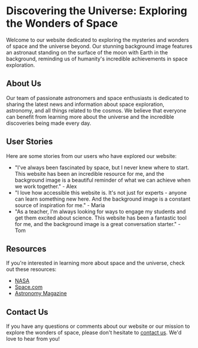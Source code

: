 <!--font:Cormorant Garamond-->

# Discovering the Universe: Exploring the Wonders of Space

Welcome to our website dedicated to exploring the mysteries and wonders of space and the universe beyond. Our stunning background image features an astronaut standing on the surface of the moon with Earth in the background, reminding us of humanity's incredible achievements in space exploration.

## About Us

Our team of passionate astronomers and space enthusiasts is dedicated to sharing the latest news and information about space exploration, astronomy, and all things related to the cosmos. We believe that everyone can benefit from learning more about the universe and the incredible discoveries being made every day.

## User Stories

Here are some stories from our users who have explored our website:

- "I've always been fascinated by space, but I never knew where to start. This website has been an incredible resource for me, and the background image is a beautiful reminder of what we can achieve when we work together." - Alex
- "I love how accessible this website is. It's not just for experts - anyone can learn something new here. And the background image is a constant source of inspiration for me." - Maria
- "As a teacher, I'm always looking for ways to engage my students and get them excited about science. This website has been a fantastic tool for me, and the background image is a great conversation starter." - Tom

## Resources

If you're interested in learning more about space and the universe, check out these resources:

- [NASA](#nasa)
- [Space.com](#spacecom)
- [Astronomy Magazine](#astronomymagazine)

## Contact Us

If you have any questions or comments about our website or our mission to explore the wonders of space, please don't hesitate to [contact us](#contact). We'd love to hear from you!

<!--

Write me content for website with wallpaper which alt text is:

"A photograph of an astronaut standing on the surface of the moon with Earth in the background."

The name/title of the page should not be 1:1 copy of the alt text but rather a real content of the website which is using this wallpaper.

- Use markdown format 
- Start with heading
- Heading should be short and concise
- The content should look like a real website 
- The website should not be about the wallpaper, wallpaper is just a related background
- Heading should be contain work "wallpaper" or "background"
- Include real sections like references, contact, user stories, etc. use things relevant to the page purpose.
- Feel free to use structure like headings, bullets, numbering, blockquotes, paragraphs, horizontal lines, etc.
- You can use formatting like bold or _italic_
- You can include UTF-8 emojis
- Links should be only #hash anchors (and you can refer to the document itself)
- Do not include images


---


# Space Odyssey Wallpaper

Welcome to our website dedicated to exploring the wonders of space and the universe beyond. Our Space Odyssey Wallpaper is the perfect background for anyone who loves to gaze up at the stars and dream of what lies beyond our planet.

## About Us

Our team of space enthusiasts is dedicated to bringing you the latest news and information about space exploration, astronomy, and all things related to the cosmos. Whether you're a seasoned stargazer or just starting out, we have something for everyone.

## User Stories

Here are some stories from our users who have used our Space Odyssey Wallpaper:

- "I love this wallpaper! It's so inspiring to see an astronaut standing on the moon with Earth in the background. It reminds me that anything is possible if we set our minds to it." - Sarah
- "I use this wallpaper on my computer at work, and it helps me stay focused and motivated throughout the day. Whenever I feel overwhelmed, I just look at the picture and remember that there's a whole universe out there waiting to be explored." - John
- "This wallpaper is the perfect backdrop for my virtual meetings. It makes me feel like I'm part of something bigger than myself, and it always sparks interesting conversations with my colleagues." - Emily

## References

If you're interested in learning more about space and the universe, check out these resources:

- [NASA](#nasa)
- [Space.com](#spacecom)
- [Astronomy Magazine](#astronomymagazine)

## Contact Us

If you have any questions or comments about our website or our Space Odyssey Wallpaper, please don't hesitate to [contact us](#contact). We'd love to hear from you!


---


Heading should not include word "wallpaper". The website should not be about the wallpaper itself, wallpaper is just a related background, rewrite whole content.


---


# Discovering the Universe: Exploring the Wonders of Space

Welcome to our website dedicated to exploring the mysteries and wonders of space and the universe beyond. Our stunning background image features an astronaut standing on the surface of the moon with Earth in the background, reminding us of humanity's incredible achievements in space exploration.

## About Us

Our team of passionate astronomers and space enthusiasts is dedicated to sharing the latest news and information about space exploration, astronomy, and all things related to the cosmos. We believe that everyone can benefit from learning more about the universe and the incredible discoveries being made every day.

## User Stories

Here are some stories from our users who have explored our website:

- "I've always been fascinated by space, but I never knew where to start. This website has been an incredible resource for me, and the background image is a beautiful reminder of what we can achieve when we work together." - Alex
- "I love how accessible this website is. It's not just for experts - anyone can learn something new here. And the background image is a constant source of inspiration for me." - Maria
- "As a teacher, I'm always looking for ways to engage my students and get them excited about science. This website has been a fantastic tool for me, and the background image is a great conversation starter." - Tom

## Resources

If you're interested in learning more about space and the universe, check out these resources:

- [NASA](#nasa)
- [Space.com](#spacecom)
- [Astronomy Magazine](#astronomymagazine)

## Contact Us

If you have any questions or comments about our website or our mission to explore the wonders of space, please don't hesitate to [contact us](#contact). We'd love to hear from you!

-->
